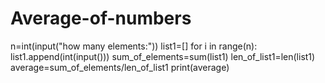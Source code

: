 # Average-of-numbers
n=int(input("how many elements:"))
list1=[]
for i in range(n):
    list1.append(int(input()))
sum_of_elements=sum(list1)
len_of_list1=len(list1)
average=sum_of_elements/len_of_list1
print(average)
